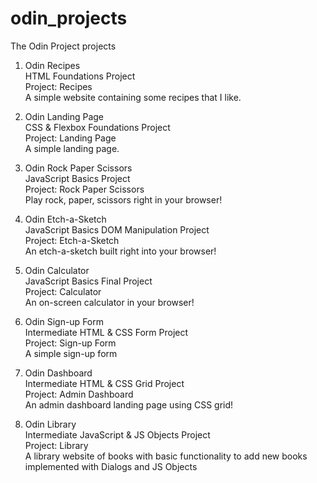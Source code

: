 # odin_projects
The Odin Project projects  

1. Odin Recipes  
HTML Foundations Project  
Project: Recipes  
A simple website containing some recipes that I like.  
  
2. Odin Landing Page  
CSS & Flexbox Foundations Project  
Project: Landing Page  
A simple landing page.  
  
3. Odin Rock Paper Scissors  
JavaScript Basics Project  
Project: Rock Paper Scissors  
Play rock, paper, scissors right in your browser!  
  
4. Odin Etch-a-Sketch  
JavaScript Basics DOM Manipulation Project  
Project: Etch-a-Sketch  
An etch-a-sketch built right into your browser!  
  
5. Odin Calculator  
JavaScript Basics Final Project  
Project: Calculator  
An on-screen calculator in your browser!  
  
6. Odin Sign-up Form  
Intermediate HTML & CSS Form Project  
Project: Sign-up Form  
A simple sign-up form  
  
7. Odin Dashboard  
Intermediate HTML & CSS Grid Project  
Project: Admin Dashboard  
An admin dashboard landing page using CSS grid!  
  
8. Odin Library  
Intermediate JavaScript & JS Objects Project  
Project: Library  
A library website of books with basic functionality to add new books implemented with Dialogs and JS Objects  

